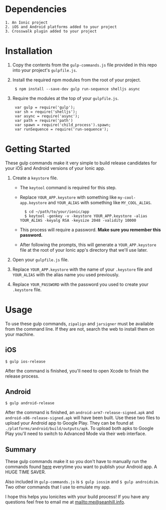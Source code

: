 # Dependencies

	1. An Ionic project
	2. iOS and Android platforms added to your project
	3. Crosswalk plugin added to your project 

# Installation

1. Copy the contents from the `gulp-commands.js` file provided in this repo into your project's `gulpfile.js`.
2. Install the required npm modules from the root of your project.

		$ npm install --save-dev gulp run-sequence shelljs async
	
3. Require the modules at the top of your `gulpfile.js`.

		var gulp = require('gulp');
		var sh = require('shelljs');
		var async = require('async');
		var path = require('path')
		var spawn = require('child_process').spawn;
		var runSequence = require('run-sequence');

# Getting Started

These gulp commands make it very simple to build release candidates for your iOS and Android versions of your Ionic app. 

1. Create a `keystore` file. 
	* The `keytool` command is required for this step.
	* Replace `YOUR_APP.keystore` with something like `my-cool-app.keystore` and `YOUR_ALIAS` with something like `MY_COOL_ALIAS`. 

			$ cd ~/path/to/your/ionic/app
			$ keytool -genkey -v -keystore YOUR_APP.keystore -alias YOUR_ALIAS -keyalg RSA -keysize 2048 -validity 10000

	* This process will require a password. **Make sure you remember this password.** 
	* After following the prompts, this will generate a `YOUR_APP.keystore` file at the root of your Ionic app's directory that we'll use later.

2. Open your `gulpfile.js` file.
3. Replace `YOUR_APP.keystore` with the name of your `.keystore` file and `YOUR_ALIAS` with the alias name you used previously. 
3. Replace `YOUR_PASSWORD` with the password you used to create your `.keystore` file.

# Usage

To use these gulp commands, `zipalign` and `jarsigner` must be available from the command line. If they are not, search the web to install them on your machine.

## iOS

	$ gulp ios-release
	
After the command is finished, you'll need to open Xcode to finish the release process.

## Android
	
	$ gulp android-release
	
After the command is finished, an `android-arm7-release-signed.apk` and `android-x86-release-signed.apk` will have been built. Use these two files to upload your Android app to Google Play. They can be found at `./platforms/android/build/outputs/apk`. To upload both apks to Google Play you'll need to switch to Advanced Mode via their web interface.

## Summary

These gulp commands make it so you don't have to manually run the commands found [here](http://ionicframework.com/docs/guide/publishing.html) everytime you want to publish your Android app. A HUGE TIME SAVER.

Also included in `gulp-commands.js` is `$ gulp iossim` and `$ gulp androidsim`. Two other commands that I use to emulate my app.

I hope this helps you Ionicites with your build process! If you have any questions feel free to email me at <mailto:me@seanhill.info>.



